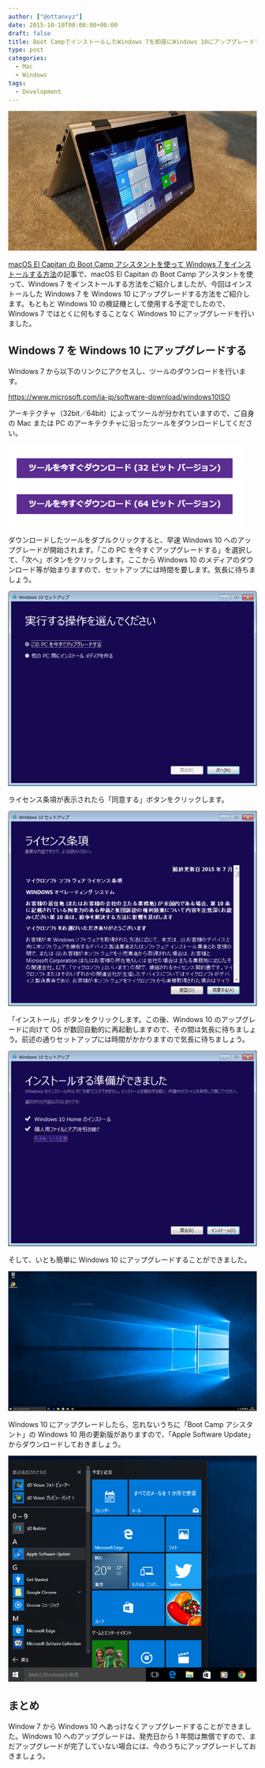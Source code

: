 ```yaml
---
author: ["@ottanxyz"]
date: 2015-10-10T00:00:00+00:00
draft: false
title: Boot CampでインストールしたWindows 7を即座にWindows 10にアップグレードする方法
type: post
categories:
  - Mac
  - Windows
tags:
  - Development
---
```


![](151010-56191ac418bfc.jpg)

[macOS El Capitan の Boot Camp アシスタントを使って Windows 7 をインストールする方法](/posts/2015/10/el-capitan-bootcamp-2774/)の記事で、macOS El Capitan の Boot Camp アシスタントを使って、Windows 7 をインストールする方法をご紹介しましたが、今回はインストールした Windows 7 を Windows 10 にアップグレードする方法をご紹介します。もともと Windows 10 の検証機として使用する予定でしたので、Windows 7 ではとくに何もすることなく Windows 10 にアップグレードを行いました。

## Windows 7 を Windows 10 にアップグレードする

Windows 7 から以下のリンクにアクセスし、ツールのダウンロードを行います。

https://www.microsoft.com/ja-jp/software-download/windows10ISO

アーキテクチャ（32bit／64bit）によってツールが分かれていますので、ご自身の Mac または PC のアーキテクチャに沿ったツールをダウンロードしてください。

![](151010-56191810cb06e-1.png)

ダウンロードしたツールをダブルクリックすると、早速 Windows 10 へのアップグレードが開始されます。「この PC を今すぐアップグレードする」を選択して、「次へ」ボタンをクリックします。ここから Windows 10 のメディアのダウンロード等が始まりますので、セットアップには時間を要します。気長に待ちましょう。

![](151010-561918120f490.png)

ライセンス条項が表示されたら「同意する」ボタンをクリックします。

![](151010-561918139f93c.png)

「インストール」ボタンをクリックします。この後、Windows 10 のアップグレードに向けて OS が数回自動的に再起動しますので、その間は気長に待ちましょう。前述の通りセットアップには時間がかかりますので気長に待ちましょう。

![](151010-561918159de05.png)

そして、いとも簡単に Windows 10 にアップグレードすることができました。

![](151010-561918173c780.png)

Windows 10 にアップグレードしたら、忘れないうちに「Boot Camp アシスタント」の Windows 10 用の更新版がありますので、「Apple Software Update」からダウンロードしておきましょう。

![](151010-5619181955dd7.png)

## まとめ

Window 7 から Windows 10 へあっけなくアップグレードすることができました。Windows 10 へのアップグレードは、発売日から 1 年間は無償ですので、まだアップグレードが完了していない場合には、今のうちにアップグレードしておきましょう。
